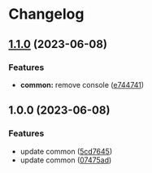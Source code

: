 # Changelog

## [1.1.0](https://github.com/qwersteve07/test-nx/compare/common-v1.0.0...common-v1.1.0) (2023-06-08)


### Features

* **common:** remove console ([e744741](https://github.com/qwersteve07/test-nx/commit/e744741b4a9b460efbd5b3bcda0d8e8df78c08d0))

## 1.0.0 (2023-06-08)


### Features

* update common ([5cd7645](https://github.com/qwersteve07/test-nx/commit/5cd7645836dd963dc104430c98f78cab3763e89b))
* update common ([07475ad](https://github.com/qwersteve07/test-nx/commit/07475ad367fd723c55dc4d5b514daf603a4a1328))
